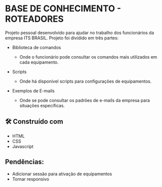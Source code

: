 ﻿# BASE DE CONHECIMENTO - ROTEADORES

Projeto pessoal desenvolvido para ajudar no trabalho dos funcionários da empresa ITS BRASIL.
Projeto foi dividido em três partes:
- Biblioteca de comandos
    - Onde o funcionário pode consultar os comandos mais utilizados em cada equipamento.

- Scripts
    - Onde há disponível scripts para configurações de equipamentos.

- Exemplos de E-mails
    - Onde se pode consultar os padrões de e-mails da empresa para situações específicas.

## 🛠️ Construído com

- HTML
- CSS
- Javascript


## Pendências:
- Adicionar sessão para ativação de equipamentos
- Tornar responsivo


